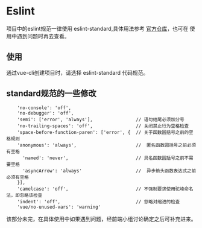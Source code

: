 #   Eslint
项目中的eslint规范一律使用 eslint-standard,具体用法参考 [官方仓库](https://github.com/standard/eslint-config-standard)，也可在
使用中遇到问题时再去查看。

##  使用
通过vue-cli创建项目时，请选择 eslint-standard 代码规范。

##  standard规范的一些修改
```
    'no-console': 'off',
    'no-debugger': 'off',
    'semi': ['error', 'always'],                // 语句结尾必须加分号
    'no-trailing-spaces': 'off',                // 关闭禁止行为空格检查
    'space-before-function-paren': ['error', {  // 关于函数圆括号之前的空格规则
    'anonymous': 'always',                      //  匿名函数圆括号之前必须有空格
      'named': 'never',                         // 具名函数圆括号之前不需要空格
      'asyncArrow': 'always'                    //  异步箭头函数表达式之前必须有空格
    }],
    'camelcase': 'off',                         // 不强制要求使用驼峰命名法，即忽略该检查
    'indent': 'off',                            // 忽略对缩进的检查
    'vue/no-unused-vars': 'warning'
```
该部分未完，在具体使用中如果遇到问题，经前端小组讨论确定之后可补充进来。
